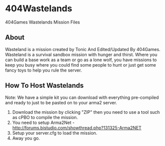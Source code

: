 404Wastelands
=============

404Games Wastelands Mission Files

About
-----

Wasteland is a mission created by Tonic And Edited/Updated By 404Games. 
Wasteland is a survival sandbox mission with hunger and thirst. Where you can build a base work as a team or go as a lone wolf, you have missions to keep you busy where you could find some people to hunt or just get some fancy toys to help you rule the server.

How To Host Wastelands
----------------------

Note: We have a simple kit you can download with everything pre-compiled and ready to just to be pasted on to your arma2 server.
1) Download the mission by clicking "ZIP" then you need to use a tool such as cPBO to compile the mission.
2) You need to setup Arma2Net - http://forums.bistudio.com/showthread.php?131325-Arma2NET
3) Setup your server.cfg to load the mission.
4) Away you go.